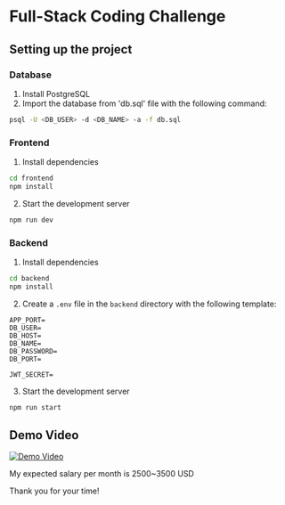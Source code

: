 # Full-Stack Coding Challenge

## Setting up the project

### Database

1. Install PostgreSQL
2. Import the database from 'db.sql' file with the following command:

```bash
psql -U <DB_USER> -d <DB_NAME> -a -f db.sql
```

### Frontend

1. Install dependencies

```bash
cd frontend
npm install
```

2. Start the development server

```bash
npm run dev
```

### Backend

1. Install dependencies

```bash
cd backend
npm install
```

2. Create a `.env` file in the `backend` directory with the following template:

```env
APP_PORT=
DB_USER=
DB_HOST=
DB_NAME=
DB_PASSWORD=
DB_PORT=

JWT_SECRET=
```

3. Start the development server

```bash
npm run start
```

## Demo Video

[![Demo Video](https://drive.google.com/file/d/1wBW2DBjqYDmdYK1Yc1EMXpJBisNKoTlN/view?usp=sharing)](https://drive.google.com/file/d/1wBW2DBjqYDmdYK1Yc1EMXpJBisNKoTlN/view?usp=sharing)


My expected salary per month is 2500~3500 USD  

Thank you for your time!

